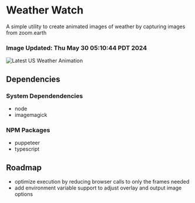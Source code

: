 # Weather Watch

A simple utility to create animated images of weather by capturing images from zoom.earth

### Image Updated: Thu May 30 05:10:44 PDT 2024

![Latest US Weather Animation](animations/2024-05-30.webp)

## Dependencies
### System Dependendencies
* node
* imagemagick
### NPM Packages
* puppeteer
* typescript

## Roadmap
* optimize execution by reducing browser calls to only the frames needed
* add environment variable support to adjust overlay and output image options
